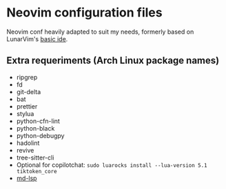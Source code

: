 # Neovim configuration files

Neovim conf heavily adapted to suit my needs, formerly based on LunarVim's [basic ide](https://github.com/LunarVim/nvim-basic-ide).

## Extra requeriments (Arch Linux package names)

* ripgrep
* fd
* git-delta
* bat
* prettier
* stylua
* python-cfn-lint
* python-black
* python-debugpy
* hadolint
* revive
* tree-sitter-cli
* Optional for copilotchat: `sudo luarocks install --lua-version 5.1 tiktoken_core`
* [md-lsp](https://github.com/matkrin/md-lsp.git)
